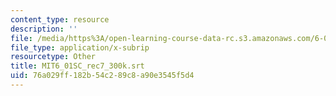 ```yaml
---
content_type: resource
description: ''
file: /media/https%3A/open-learning-course-data-rc.s3.amazonaws.com/6-01sc-introduction-to-electrical-engineering-and-computer-science-i-spring-2011/76a029ff182b54c289c8a90e3545f5d4_MIT6_01SC_rec7_300k.vtt
file_type: application/x-subrip
resourcetype: Other
title: MIT6_01SC_rec7_300k.srt
uid: 76a029ff-182b-54c2-89c8-a90e3545f5d4
---
```

